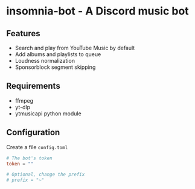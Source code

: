 # insomnia-bot - A Discord music bot

## Features

* Search and play from YouTube Music by default
* Add albums and playlists to queue
* Loudness normalization
* Sponsorblock segment skipping

## Requirements

* ffmpeg
* yt-dlp
* ytmusicapi python module

## Configuration

Create a file `config.toml`

```toml
# The bot's token
token = ""

# Optional, change the prefix
# prefix = "~"
```
